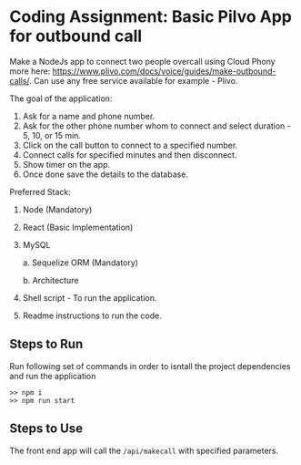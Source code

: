 # Coding Assignment: Basic Pilvo App for outbound call

Make a NodeJs app to connect two people overcall using Cloud Phony more here:
https://www.plivo.com/docs/voice/guides/make-outbound-calls/.
Can use any free service available for example - Plivo.

The goal of the application:
1. Ask for a name and phone number.
2. Ask for the other phone number whom to connect and select duration - 5, 10, or
15 min.
3. Click on the call button to connect to a specified number.
4. Connect calls for specified minutes and then disconnect.
5. Show timer on the app.
6. Once done save the details to the database.

Preferred Stack:
1. Node (Mandatory)
2. React (Basic Implementation)
3. MySQL

    a. Sequelize ORM (Mandatory)

    b. Architecture

4. Shell script - To run the application.
5. Readme instructions to run the code.

## Steps to Run
Run following set of commands in order to isntall the project dependencies and run the application

```
>> npm i 
>> npm run start
```

## Steps to Use
The front end app will call the ```/api/makecall``` with specified parameters.